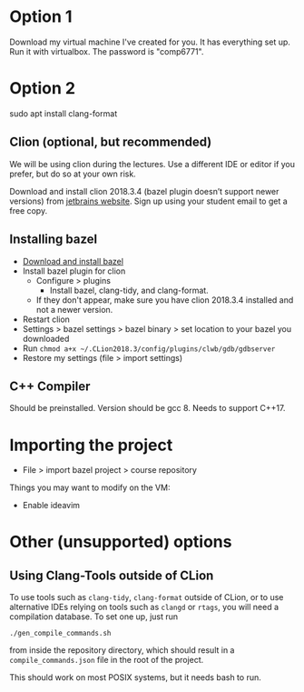 # Option 1
Download my virtual machine I've created for you. It has everything set up. Run it with virtualbox. The password is "comp6771".

# Option 2
sudo apt install clang-format

## Clion (optional, but recommended)
We will be using clion during the lectures. Use a different IDE or editor if you prefer, but do so at your own risk.

Download and install clion 2018.3.4 (bazel plugin doesn’t support newer versions) from [jetbrains website](https://www.jetbrains.com/clion/download/previous.html). Sign up using your student email to get a free copy.

## Installing bazel
* [Download and install bazel](https://docs.bazel.build/versions/master/install-ubuntu.html)
* Install bazel plugin for clion
  * Configure > plugins
    * Install bazel, clang-tidy, and clang-format.
  * If they don't appear, make sure you have clion 2018.3.4 installed and not a newer version.
* Restart clion
* Settings > bazel settings > bazel binary > set location to your bazel you downloaded
* Run `chmod a+x ~/.CLion2018.3/config/plugins/clwb/gdb/gdbserver`
* Restore my settings (file > import settings)


## C++ Compiler
Should be preinstalled. Version should be gcc 8. Needs to support C++17.

# Importing the project
* File > import bazel project > course repository

Things you may want to modify on the VM:
* Enable ideavim

# Other (unsupported) options

## Using Clang-Tools outside of CLion

To use tools such as `clang-tidy`, `clang-format` outside of CLion, 
or to use alternative IDEs relying on tools such as `clangd` or `rtags`, 
you will need a compilation database. To set one up, just run

    ./gen_compile_commands.sh

from inside the repository directory,
which should result in a `compile_commands.json` file in the root of the project.

This should work on most POSIX systems, but it needs bash to run.
